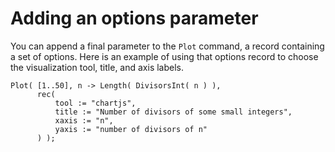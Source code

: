 
# Adding an options parameter

You can append a final parameter to the `Plot` command, a record
containing a set of options.  Here is an example of using that
options record to choose the visualization tool, title, and axis
labels.

```
Plot( [1..50], n -> Length( DivisorsInt( n ) ),
      rec(
          tool := "chartjs",
          title := "Number of divisors of some small integers",
          xaxis := "n",
          yaxis := "number of divisors of n"
      ) );
```

